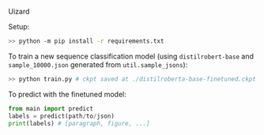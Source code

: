 Uizard

Setup:
```bash
>> python -m pip install -r requirements.txt
```

To train a new sequence classification model (using `distilrobert-base` and `sample_10000.json` generated from `util.sample_jsons`):
```bash
>> python train.py # ckpt saved at ./distilroberta-base-finetuned.ckpt
```

To predict with the finetuned model:
```python
from main import predict
labels = predict(path/to/json)
print(labels) # [paragraph, figure, ...]
```